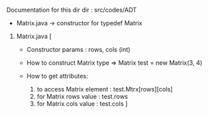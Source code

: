 Documentation for this dir
dir : src/codes/ADT

- Matrix.java -> constructor for typedef Matrix

1. Matrix.java [
    - Constructor params : rows, cols (int)

    - How to construct Matrix type => Matrix test = new Matrix(3, 4)
    - How to get attributes:
        1. to access Matrix element : test.Mtrx[rows][cols]
        2. for Matrix rows value : test.rows
        3. for Matrix cols value : test.cols
]
